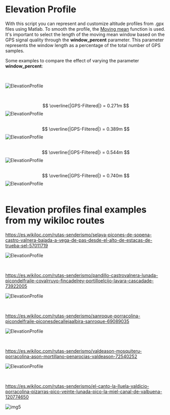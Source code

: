 # Elevation Profile

With this script you can represent and customize altitude profiles from .gpx files using Matlab. To smooth the profile, the [Moving mean](https://es.mathworks.com/help/matlab/ref/movmean.html) function is used. It's important to select the length of the moving mean window based on the GPS signal quality through the **window_percent** parameter. This parameter represents the window length as a percentage of the total number of GPS samples.

Some examples to compare the effect of varying the parameter **window_percent**:



<br/>

![ElevationProfile](filterImgs/SubPlotWindowLength.png)

<br/>

$$ \overline{|GPS-Filtered|} = 0.271m   $$
![ElevationProfile](filterImgs/filter_0.05.png)
<br/><br/>

$$ \overline{|GPS-Filtered|} = 0.389m   $$
![ElevationProfile](filterImgs/filter_0.10.png)
<br/><br/>

$$ \overline{|GPS-Filtered|} = 0.544m   $$
![ElevationProfile](filterImgs/filter_0.15.png)
<br/><br/>

$$ \overline{|GPS-Filtered|} = 0.740m   $$
![ElevationProfile](filterImgs/filter_0.20.png)
<br/><br/>


# Elevation profiles final examples from my wikiloc routes

https://es.wikiloc.com/rutas-senderismo/selaya-picones-de-sopena-castro-valnera-bajada-a-vega-de-pas-desde-el-alto-de-estacas-de-trueba-sel-57011719

![ElevationProfile](imgs/profile1.png)

<br/>

https://es.wikiloc.com/rutas-senderismo/pandillo-castrovalnera-lunada-picondelfraile-covalrruyo-fincadelrey-portilloelcijo-lavara-cascadade-73922005

![ElevationProfile](imgs/profile2.png)

<br/>

https://es.wikiloc.com/rutas-senderismo/sanroque-porracolina-picondelfraile-piconesdecallejaalbira-sanroque-69089035

![ElevationProfile](imgs/profile3.png)

<br/>

https://es.wikiloc.com/rutas-senderismo/valdeason-mosquiteru-porracolina-ason-mortillano-penarocias-valdeason-72540252

![ElevationProfile](imgs/profile4.png)

<br/>

https://es.wikiloc.com/rutas-senderismo/el-canto-la-lluela-valdicio-porracolina-pizarras-pico-veinte-lunada-pico-la-miel-canal-de-valbuena-120774650

![img5](imgs/profile5.png)